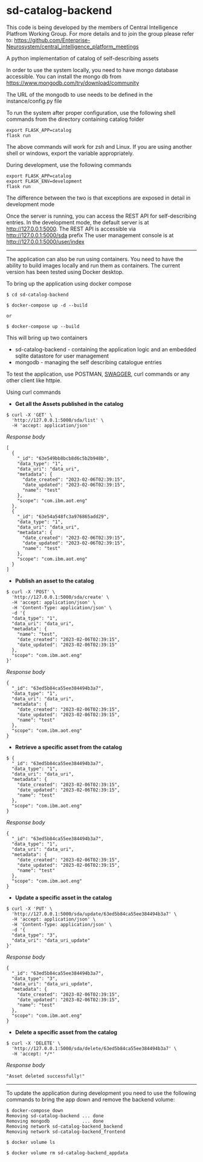 # sd-catalog-backend
This code is being developed by the members of Central Intelligence Platfrom Working Group. For more details and to join
the group please refer to: https://github.com/Enterprise-Neurosystem/central_intelligence_platform_meetings

A python implementation of catalog of self-describing assets

In order to use the system locally, you need to have mongo database accessible. 
You can install the mongo db from https://www.mongodb.com/try/download/community

The URL of the mongodb to use needs to be defined in the instance/config.py file 

To run the system after proper configuration, use the following shell commands from the directory containing catalog
folder

```console
export FLASK_APP=catalog
flask run
```
The above commands will work for zsh and Linux. If you are using another shell or windows, export the variable
appropriately. 

During development, use the following commands
```console
export FLASK_APP=catalog
export FLASK_ENV=development
flask run
```
The difference between the two is that exceptions are exposed in detail in development mode

Once the server is running, you can access the REST API for self-describing entries. 
In the development mode, the default server is at  http://127.0.0.1:5000.
The REST API is accessible via http://127.0.0.1:5000/sda prefix 
The user management console is at http://127.0.0.1:5000/user/index 

<hr>

The application can also be run using containers. You need to have the ability to build images locally and run them as
containers. The current version has been tested using Docker desktop.

To bring up the application using docker compose
```console
$ cd sd-catalog-backend

$ docker-compose up -d --build 

or 

$ docker-compose up --build
```
This will bring up two containers 
+ sd-catalog-backend - containing the application logic and an embedded sqlite datastore for user management
+ mongodb - managing the self describing catalogue entries

To test the application, use POSTMAN, [SWAGGER](http://127.0.0.1:5000/apispec/#/), curl commands or any other client
like httpie.

Using curl commands

* **Get all the Assets published in the catalog**

```console
$ curl -X 'GET' \
  'http://127.0.0.1:5000/sda/list' \
  -H 'accept: application/json'
```

_Response body_

```console
[
  {
    "_id": "63e549bb8bcb8d6c5b2b948b",
    "data_type": "1",
    "data_uri": "data_uri",
    "metadata": {
      "date_created": "2023-02-06T02:39:15",
      "date_updated": "2023-02-06T02:39:15",
      "name": "test"
    },
    "scope": "com.ibm.aot.eng"
  },
  {
    "_id": "63e54a548fc3a976865add29",
    "data_type": "1",
    "data_uri": "data_uri",
    "metadata": {
      "date_created": "2023-02-06T02:39:15",
      "date_updated": "2023-02-06T02:39:15",
      "name": "test"
    },
    "scope": "com.ibm.aot.eng"
  }
]
```

* **Publish an asset to the catalog**

```console
$ curl -X 'POST' \
  'http://127.0.0.1:5000/sda/create' \
  -H 'accept: application/json' \
  -H 'Content-Type: application/json' \
  -d '{
  "data_type": "1",
  "data_uri": "data_uri",
  "metadata": {
    "name": "test",
    "date_created": "2023-02-06T02:39:15",
    "date_updated": "2023-02-06T02:39:15"
  },
  "scope": "com.ibm.aot.eng"
}'
```
	
_Response body_

```console
{
  "_id": "63ed5b84ca55ee384494b3a7",
  "data_type": "1",
  "data_uri": "data_uri",
  "metadata": {
    "date_created": "2023-02-06T02:39:15",
    "date_updated": "2023-02-06T02:39:15",
    "name": "test"
  },
  "scope": "com.ibm.aot.eng"
}
```

* **Retrieve a specific asset from the catalog**

```console
$ {
  "_id": "63ed5b84ca55ee384494b3a7",
  "data_type": "1",
  "data_uri": "data_uri",
  "metadata": {
    "date_created": "2023-02-06T02:39:15",
    "date_updated": "2023-02-06T02:39:15",
    "name": "test"
  },
  "scope": "com.ibm.aot.eng"
}
```

_Response body_

```console
{
  "_id": "63ed5b84ca55ee384494b3a7",
  "data_type": "1",
  "data_uri": "data_uri",
  "metadata": {
    "date_created": "2023-02-06T02:39:15",
    "date_updated": "2023-02-06T02:39:15",
    "name": "test"
  },
  "scope": "com.ibm.aot.eng"
}
```

* **Update a specific asset in the catalog**

```console
$ curl -X 'PUT' \
  'http://127.0.0.1:5000/sda/update/63ed5b84ca55ee384494b3a7' \
  -H 'accept: application/json' \
  -H 'Content-Type: application/json' \
  -d '{
  "data_type": "3",
  "data_uri": "data_uri_update"
}'
```

_Response body_

```console
{
  "_id": "63ed5b84ca55ee384494b3a7",
  "data_type": "3",
  "data_uri": "data_uri_update",
  "metadata": {
    "date_created": "2023-02-06T02:39:15",
    "date_updated": "2023-02-06T02:39:15",
    "name": "test"
  },
  "scope": "com.ibm.aot.eng"
}
```

* **Delete a specific asset from the catalog**

```console
$ curl -X 'DELETE' \
  'http://127.0.0.1:5000/sda/delete/63ed5b84ca55ee384494b3a7' \
  -H 'accept: */*'
```

_Response body_

```console
"Asset deleted successfully!"
```

<hr>

To update the application during development you need to use the following commands to bring the app down and remove the
backend volume:
```console
$ docker-compose down
Removing sd-catalog-backend ... done
Removing mongodb            ... done
Removing network sd-catalog-backend_backend
Removing network sd-catalog-backend_frontend

$ docker volume ls

$ docker volume rm sd-catalog-backend_appdata
```